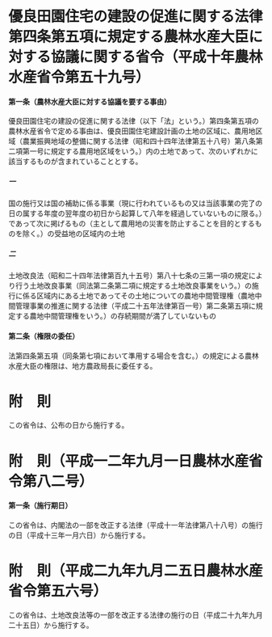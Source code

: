 # 優良田園住宅の建設の促進に関する法律第四条第五項に規定する農林水産大臣に対する協議に関する省令（平成十年農林水産省令第五十九号）
#### 第一条（農林水産大臣に対する協議を要する事由）
優良田園住宅の建設の促進に関する法律（以下「法」という。）第四条第五項の農林水産省令で定める事由は、優良田園住宅建設計画の土地の区域に、農用地区域（農業振興地域の整備に関する法律（昭和四十四年法律第五十八号）第八条第二項第一号に規定する農用地区域をいう。）内の土地であって、次のいずれかに該当するものが含まれていることとする。
##### 一
国の施行又は国の補助に係る事業（現に行われているもの又は当該事業の完了の日の属する年度の翌年度の初日から起算して八年を経過していないものに限る。）であって次に掲げるもの（主として農用地の災害を防止することを目的とするものを除く。）の受益地の区域内の土地
##### 二
土地改良法（昭和二十四年法律第百九十五号）第八十七条の三第一項の規定により行う土地改良事業（同法第二条第二項に規定する土地改良事業をいう。）の施行に係る区域内にある土地であってその土地についての農地中間管理権（農地中間管理事業の推進に関する法律（平成二十五年法律第百一号）第二条第五項に規定する農地中間管理権をいう。）の存続期間が満了していないもの
#### 第二条（権限の委任）
法第四条第五項（同条第七項において準用する場合を含む。）の規定による農林水産大臣の権限は、地方農政局長に委任する。
# 附　則
この省令は、公布の日から施行する。
# 附　則（平成一二年九月一日農林水産省令第八二号）
#### 第一条（施行期日）
この省令は、内閣法の一部を改正する法律（平成十一年法律第八十八号）の施行の日（平成十三年一月六日）から施行する。
# 附　則（平成二九年九月二五日農林水産省令第五六号）
この省令は、土地改良法等の一部を改正する法律の施行の日（平成二十九年九月二十五日）から施行する。
